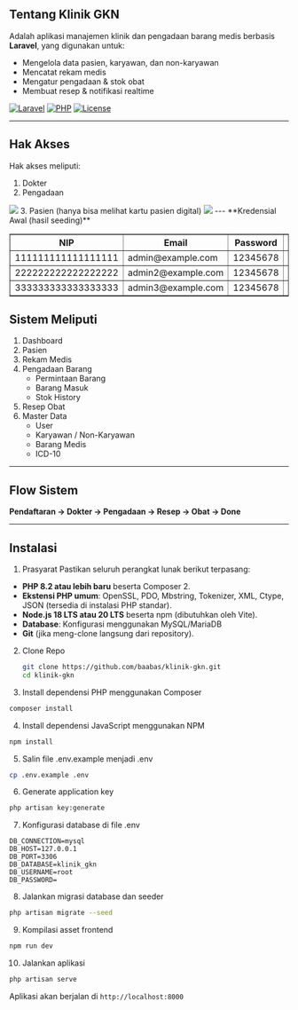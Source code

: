 ## Tentang Klinik GKN

Adalah aplikasi manajemen klinik dan pengadaan barang medis berbasis **Laravel**, yang digunakan untuk:  
- Mengelola data pasien, karyawan, dan non-karyawan  
- Mencatat rekam medis  
- Mengatur pengadaan & stok obat  
- Membuat resep & notifikasi realtime

[![Laravel](https://img.shields.io/badge/Laravel-12.x-red.svg)](https://laravel.com)
[![PHP](https://img.shields.io/badge/PHP-8.0+-blue.svg)](https://php.net)
[![License](https://img.shields.io/badge/License-MIT-green.svg)](LICENSE.md)

---

## Hak Akses  

Hak akses meliputi:
1. Dokter
2. Pengadaan
<img src="https://github.com/baabas/klinik-gkn/public/images/logindokter.png">
3. Pasien (hanya bisa melihat kartu pasien digital)
<img src="https://github.com/baabas/klinik-gkn/public/images/loginpasien.png">
---
**Kredensial Awal (hasil seeding)**
<table border="1" cellpadding="8" cellspacing="0">
  <thead>
    <tr>
      <th>NIP</th>
      <th>Email</th>
      <th>Password</th>
      <th>Akses</th>
    </tr>
  </thead>
  <tbody>
    <tr>
      <td>111111111111111111</td>
      <td>admin@example.com</td>
      <td>12345678</td>
      <td>DOKTER</td>
    </tr>
    <tr>
      <td>222222222222222222</td>
      <td>admin2@example.com</td>
      <td>12345678</td>
      <td>DOKTER</td>
    </tr>
    <tr>
      <td>333333333333333333</td>
      <td>admin3@example.com</td>
      <td>12345678</td>
      <td>PENGADAAN</td>
    </tr>
  </tbody>
</table>

## Sistem Meliputi

1. Dashboard  
2. Pasien  
3. Rekam Medis  
4. Pengadaan Barang  
   - Permintaan Barang  
   - Barang Masuk  
   - Stok History  
5. Resep Obat  
6. Master Data  
   - User  
   - Karyawan / Non-Karyawan  
   - Barang Medis  
   - ICD-10  

---

## Flow Sistem  

**Pendaftaran → Dokter → Pengadaan → Resep → Obat → Done**

---

## Instalasi  
1. Prasyarat
Pastikan seluruh perangkat lunak berikut terpasang:

- **PHP 8.2 atau lebih baru** beserta Composer 2.
- **Ekstensi PHP umum**: OpenSSL, PDO, Mbstring, Tokenizer, XML, Ctype, JSON (tersedia di instalasi PHP standar).
- **Node.js 18 LTS atau 20 LTS** beserta npm (dibutuhkan oleh Vite).
- **Database**:
  Konfigurasi menggunakan MySQL/MariaDB
- **Git** (jika meng-clone langsung dari repository).

2. Clone Repo  
   ```bash
   git clone https://github.com/baabas/klinik-gkn.git
   cd klinik-gkn
   ```
3. Install dependensi PHP menggunakan Composer
```bash
composer install
```

4. Install dependensi JavaScript menggunakan NPM
```bash
npm install
```

5. Salin file .env.example menjadi .env
```bash
cp .env.example .env
```

6. Generate application key
```bash
php artisan key:generate
```

7. Konfigurasi database di file .env
```
DB_CONNECTION=mysql
DB_HOST=127.0.0.1
DB_PORT=3306
DB_DATABASE=klinik_gkn
DB_USERNAME=root
DB_PASSWORD=
```

8. Jalankan migrasi database dan seeder
```bash
php artisan migrate --seed
```

9. Kompilasi asset frontend
```bash
npm run dev
```

10. Jalankan aplikasi
```bash
php artisan serve
```

Aplikasi akan berjalan di `http://localhost:8000`
